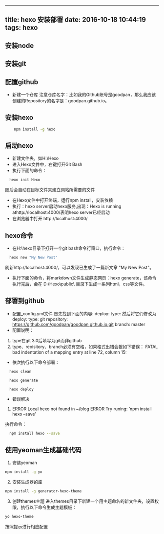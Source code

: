 
---
title: hexo 安装部署
date: 2016-10-18 10:44:19
tags: hexo
---

## 安装node

## 安装git

## 配置github
* 新建一个仓库
  注意仓库名字：比如我的Github账号是goodpan，那么我应该创建的Repository的名字是：goodpan.github.io。
## 安装hexo
``` bash
    npm install -g hexo
```
## 启动hexo
* 新建文件夹，如H:\Hexo
* 进入Hexo文件中，右键打开Git Bash
* 执行下面的命令：
``` bash
  hexo init Hexo
```
  随后会自动在目标文件夹建立网站所需要的文件
* 在Hexo文件中打开终端，运行npm install，安装依赖
* 执行：hexo server启动hexo服务,出现：Hexo is running athttp://localhost:4000/表明hexo server已经启动
* 在浏览器中打开 http://localhost:4000/
## hexo命令
* 在H:\hexo目录下打开一个git bash命令行窗口，执行命令：
``` bash
  hexo new "My New Post"
```
  刷新http://localhost:4000/，可以发现已生成了一篇新文章 "My New Post"。
* 执行下面的命令，将markdown文件生成静态网页：hexo generate，该命令执行完后，会在 D:\Hexo\public\ 目录下生成一系列html，css等文件。
## 部署到github
* 配置_config.yml文件
首先找到下面的内容:
  deploy:
  type:
  然后将它们修改为
  deploy:
  type:  git
  repository:  https://github.com/goodpan/goodpan.github.io.git
  branch: master
* 配置说明：
1. type在git 3.0后填写为git而非github
2. type、reoisitory、branch必须有空格，如果格式出错会报如下错误：
  FATAL bad indentation of a mapping entry at line 72, column 15:
* 依次执行以下命令部署：
``` bash
  hexo clean

  hexo generate

  hexo deploy
```
* 错误解决
1. ERROR Local hexo not found in ~/blog ERROR Try runing: ‘npm install hexo –save’

  执行命令：
``` bash
  npm install hexo --save
```
## 使用yeoman生成基础代码
1. 安装yeoman
``` bash
npm install -g yo
```
2. 安装生成器的库
``` bash
npm install -g generator-hexo-theme
```
3. 创建themes主题
进入themes目录下新建一个用主题命名的新文件夹，设置权限，执行以下命令生成主题模板：
``` bash
yo hexo-theme
```
按照提示进行相应配置
